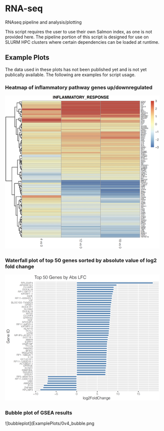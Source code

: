 # RNA-seq
RNAseq pipeline and analysis/plotting

This script requires the user to use their own Salmon index, as one is not provided here. The pipeline portion of this script is designed for use on SLURM HPC clusters where certain dependencies can be loaded at runtime. 

## Example Plots
The data used in these plots has not been published yet and is not yet publically available. The following are examples for script usage. 

### Heatmap of inflammatory pathway genes up/downregulated 


<img src="https://github.com/TJ-Sears/RNA-seq/blob/main/ExamplePlots/heatmap_screenshot2.png">


### Waterfall plot of top 50 genes sorted by absolute value of log2 fold change


![waterfallplot](ExamplePlots/Waterfall_screenshot.png)


### Bubble plot of GSEA results


![bubbleplot](ExamplePlots/0v4_bubble.png
